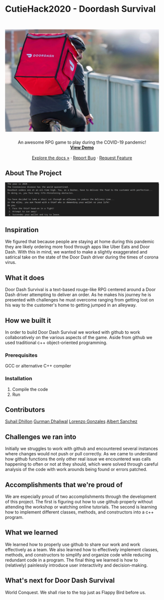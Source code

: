 # CutieHack2020 - Doordash Survival

<!-- PROJECT LOGO -->
<br />
<p align="center">
  <a href="https://github.com/DhillonSuhail/CutieHack2020.git">
    <img src="images/doordash.png" alt="Logo" >
  </a>

  <h3 align="center"></h3>

  <p align="center">
    An awesome RPG game to play during the COVID-19 pandemic!
    <br />
    <a href="https://youtu.be/5XCbzeu5Id4"><strong>View Demo</strong></a>
    <br />
    <br />
    <a href="https://github.com/DhillonSuhail/CutieHack2020/">Explore the docs »</a>
    ·
    <a href="https://github.com/DhillonSuhail/CutieHack2020/issues">Report Bug</a>
    ·
    <a href="https://github.com/DhillonSuhail/CutieHack2020/issues">Request Feature</a>
  </p>
</p>




<!-- ABOUT THE PROJECT -->
## About The Project

<p align="center">
  <a href="https://github.com/DhillonSuhail/CutieHack2020.git">
    <img src="images/screenshot.png" alt="Logo" >
  </a>

## Inspiration
We figured that because people are staying at home during this pandemic they are likely ordering more food through apps like Uber Eats and Door Dash. With this in mind, we wanted to make a slightly exaggerated and satirical take on the state of the Door Dash driver during the times of corona virus.

## What it does
Door Dash Survival is a text-based rouge-like RPG centered around a Door Dash driver attempting to deliver an order. As he makes his journey he is presented with challenges he must overcome ranging from getting lost on his way to the customer's home to getting jumped in an alleyway.

## How we built it
In order to build Door Dash Survival we worked with github to work collaboratively on the various aspects of the game. Aside from github we used traditional c++ object-oriented programming.



<!-- GETTING STARTED -->
### Prerequisites

GCC or alternative C++ compiler

### Installation

1. Compile the code
2. Run

## Contributors
[Suhail Dhillon](https://github.com/DhillonSuhail)
[Gurman Dhaliwal](https://github.com/gsinghd)
[Lorenzo Gonzales](https://github.com/lorenzog1)
[Albert Sanchez](https://github.com/Albertsanchez700)



## Challenges we ran into
Initially we struggles to work with github and encountered several instances where changes would not push or pull correctly. As we came to understand how github functions the only other real issue we encountered was calls happening to often or not at they should, which were solved through careful analysis of the code with work arounds being found or errors patched.

## Accomplishments that we're proud of
We are especially proud of two accomplishments through the development of this project. The first is figuring out how to use github properly without attending the workshop or watching online tutorials. The second is learning how to implement different classes, methods, and constructors into a c++ program.

## What we learned
We learned how to properly use github to share our work and work effectively as a team. We also learned how to effectively implement classes, methods, and constructors to simplify and organize code while reducing redundant code in a program. The final thing we learned is how to (relatively) painlessly introduce user interactivity and decision-making.

## What's next for Door Dash Survival
World Conquest. We shall rise to the top just as Flappy Bird before us.

